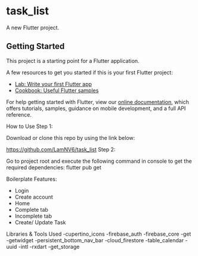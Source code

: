 # task_list

A new Flutter project.

## Getting Started

This project is a starting point for a Flutter application.

A few resources to get you started if this is your first Flutter project:

- [Lab: Write your first Flutter app](https://flutter.dev/docs/get-started/codelab)
- [Cookbook: Useful Flutter samples](https://flutter.dev/docs/cookbook)

For help getting started with Flutter, view our
[online documentation](https://flutter.dev/docs), which offers tutorials,
samples, guidance on mobile development, and a full API reference.

How to Use
Step 1:

Download or clone this repo by using the link below:

https://github.com/LamNV6/task_list
Step 2:

Go to project root and execute the following command in console to get the required dependencies:
flutter pub get 



Boilerplate Features:
- Login
- Create account
- Home
- Complete tab
- Incomplete tab
- Create/ Update Task



Libraries & Tools Used
 -cupertino_icons
 -firebase_auth
 -firebase_core
 -get
 -getwidget
 -persistent_bottom_nav_bar
 -cloud_firestore
 -table_calendar
 -uuid
 -intl
 -rxdart
 -get_storage
  
  
